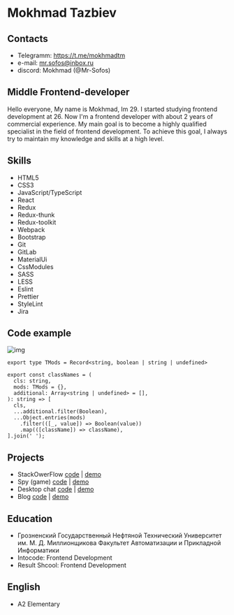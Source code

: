 # Mokhmad Tazbiev

## Contacts 
- Telegramm: https://t.me/mokhmadtm
- e-mail: mr.sofos@inbox.ru
- discord: Mokhmad (@Mr-Sofos)

## Middle Frontend-developer
Hello everyone, My name is Mokhmad, Im 29. I started studying frontend development at 26. Now I'm a frontend developer with about 2 years of commercial experience. My main goal is to become a highly qualified specialist in the field of frontend development. To achieve this goal, I always try to maintain my knowledge and skills at a high level.

## Skills
- HTML5 
- CSS3
- JavaScript/TypeScript 
- React 
- Redux
- Redux-thunk
- Redux-toolkit
- Webpack
- Bootstrap
- Git
- GitLab
- MaterialUi
- CssModules
- SASS
- LESS
- Eslint
- Prettier
- StyleLint
- Jira

## Code example
![img](https://www.codewars.com/users/Mr-Sofos/badges/large)

```
export type TMods = Record<string, boolean | string | undefined>

export const classNames = (
  cls: string,
  mods: TMods = {},
  additional: Array<string | undefined> = [],
): string => [
  cls,
  ...additional.filter(Boolean),
  ...Object.entries(mods)
    .filter(([_, value]) => Boolean(value))
    .map(([className]) => className),
].join(' ');
```
## Projects

- StackOwerFlow [code](https://github.com/Mr-Sofos/StackOwerFlow) | [demo](https://incandescent-nasturtium-ac7458.netlify.app/)
- Spy (game) [code](https://github.com/Mr-Sofos/Spy-app) | [demo](https://whimsical-dragon-a52e76.netlify.app/)
- Desktop chat [code](https://github.com/Mr-Sofos/react-chat-app) | [demo](https://obscure-reef-65296.herokuapp.com/)
- Blog [code](https://github.com/Mr-Sofos/blog-mern-front) | [demo](https://blog-mern-front.vercel.app/)

## Education
- Грозненский Государственный Нефтяной Технический Университет им. М. Д. Миллионщикова
Факультет Автоматизации и Прикладной Информатики
- Intocode: Frontend Development
- Result Shcool: Frontend Development

## English
- A2 Elementary








